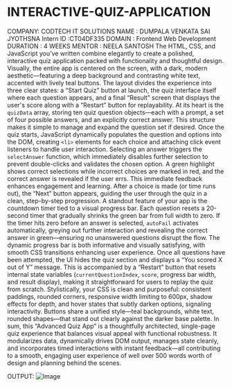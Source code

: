 # INTERACTIVE-QUIZ-APPLICATION
COMPANY: CODTECH IT SOLUTIONS
NAME : DUMPALA VENKATA SAI JYOTHSNA
Intern ID :CT04DF335
DOMAIN : Frontend Web Development
DURATION : 4 WEEKS
MENTOR : NEELA SANTOSH
The HTML, CSS, and JavaScript you’ve written combine elegantly to create a polished, interactive quiz application packed with functionality and thoughtful design. Visually, the entire app is centered on the screen, with a dark, modern aesthetic—featuring a deep background and contrasting white text, accented with lively teal buttons. The layout divides the experience into three clear states: a “Start Quiz” button at launch, the quiz interface itself where each question appears, and a final “Result” screen that displays the user's score along with a “Restart” button for replayability.
At its heart is the `quizData` array, storing ten quiz question objects—each with a prompt, a set of four possible answers, and an explicitly correct answer. This structure makes it simple to manage and expand the question set if desired. Once the quiz starts, JavaScript dynamically populates the question and options into the DOM, creating `<li>` elements for each choice and attaching click event listeners to handle user interaction.
Selecting an answer triggers the `selectAnswer` function, which immediately disables further selection to prevent double-clicks and validates the chosen option. A green highlight shows correct selections while incorrect choices are marked in red, and the correct answer is revealed if the user errs. This immediate feedback enhances engagement and learning. After a choice is made (or time runs out), the “Next” button appears, guiding the user through the quiz in a clean, step-by-step progression.
A standout feature of your app is the countdown timer tied to a visual progress bar. Each question resets a 20-second timer that gradually shrinks the green bar from full width to zero. If the timer hits zero before an answer is selected, `autoFail` activates automatically, greying out further interaction and revealing the correct answer in green—ensuring no unanswered questions disrupt the flow. The dynamic progress bar is both informative and visually satisfying, with smooth CSS transitions enhancing user experience.
Once all questions have been attempted, the UI hides the quiz section and displays a “You scored X out of Y” message. This is accompanied by a “Restart” button that resets internal state variables (`currentQuestionIndex`, `score`, progress bar width, and result display), making it straightforward for users to replay the quiz from scratch.
Stylistically, your CSS is clean and purposeful: consistent paddings, rounded corners, responsive width limiting to 600px, shadow effects for depth, and hover states that subtly darken options, signaling interactivity. Buttons share a unified style—teal backgrounds, white text, rounded shapes—that stand out clearly against the darker base palette.
In sum, this “Advanced Quiz App” is a thoughtfully architected, single-page quiz experience that balances visual appeal with functional robustness. It modularizes data, dynamically drives DOM output, manages state cleanly, and incorporates timed interactions with instant feedback—all contributing to a smooth, engaging user experience of well over 500 words worth of design and planning behind the scenes.

OUTPUT:
![Image](https://github.com/user-attachments/assets/06de0632-8515-4e6e-9038-175b57a61fe9)


